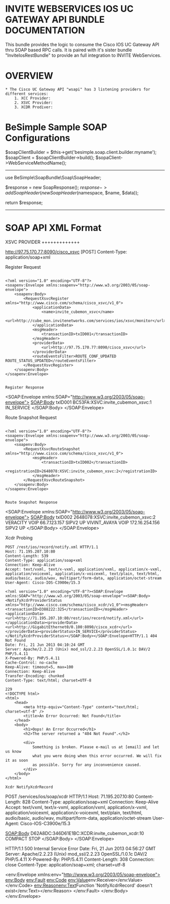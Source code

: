 INVITE WEBSERVICES IOS UC GATEWAY API BUNDLE DOCUMENTATION
==========================================================

This bundle provides the logic to consume the Cisco IOS UC Gateway API thru SOAP based RPC calls.
It is paired with it's sister bundle "InviteIosRestBundle" to provide an full integration to INVITE WebServices.


OVERVIEW
========

    * The Cisco UC Gateway API "wsapi" has 3 listening providers for different services:
        1. XCC Provider:
        2. XSVC Provider:
        3. XCDR Prodiver:


BeSimple Sample SOAP Configurations
===================================
$soapClientBuilder = $this->get('besimple.soap.client.builder.myname');
$soapClient = $soapClientBuilder->build();
$sopaClient->WebServiceMethodName();

----------------------------------

use BeSimple\SoapBundle\Soap\SoapHeader;

$response = new SoapResponse();
$response->addSoapHeader(new SoapHeader($namespace, $name, $data));

return $response;

----------------------------------





SOAP API XML Format
===================

XSVC PROVIDER
+++++++++++++

http://97.75.170.77:8090/cisco_xsvc [POST]
Content-Type: application/soap+xml


Register Request
~~~~~~~~~~~~~~~~

<?xml version="1.0" encoding="UTF-8"?>
<soapenv:Envelope xmlns:soapenv="http://www.w3.org/2003/05/soap-envelope">
	<soapenv:Body>
		<RequestXsvcRegister xmlns="http://www.cisco.com/schema/cisco_xsvc/v1_0">
			<applicationData>
				<name>invite_cubemon_xsvc</name>
				<url>http://cube_mon.invitenetworks.com/services/ios/xsvc/monitor</url>
			</applicationData>
			<msgHeader>
				<transactionID>txID001</transactionID>
			</msgHeader>
			<providerData>
				<url>http://97.75.170.77:8090/cisco_xsvc</url>
 			</providerData>
			<routeEventsFilter>ROUTE_CONF_UPDATED ROUTE_STATUS_UPDATED</routeEventsFilter>
		</RequestXsvcRegister>
	</soapenv:Body>
</soapenv:Envelope>


Register Response
~~~~~~~~~~~~~~~~~

<?xml version="1.0" encoding="UTF-8"?>
<SOAP:Envelope xmlns:SOAP="http://www.w3.org/2003/05/soap-envelope">
	<SOAP:Body>
		<ResponseXsvcRegister xmlns="http://www.cisco.com/schema/cisco_xsvc/v1_0">
			<msgHeader>
				<transactionID>txID001</transactionID>
				<registrationID>BC53FA:XSVC:invite_cubemon_xsvc:1</registrationID>
			</msgHeader>
			<providerStatus>IN_SERVICE</providerStatus>
		</ResponseXsvcRegister>
	</SOAP:Body>
</SOAP:Envelope>


Route Snapshot Request
~~~~~~~~~~~~~~~~~~~~~~

<?xml version="1.0" encoding="UTF-8"?>
<soapenv:Envelope xmlns:soapenv="http://www.w3.org/2003/05/soap-envelope">
	<soapenv:Body>
		<RequestXsvcRouteSnapshot xmlns="http://www.cisco.com/schema/cisco_xsvc/v1_0">
			<msgHeader>
				<transactionID>txID002</transactionID>
                                <registrationID>2648078:XSVC:invite_cubemon_xsvc:2</registrationID>
			</msgHeader>
		</RequestXsvcRouteSnapshot>
	</soapenv:Body>
</soapenv:Envelope>


Route Snapshot Response
~~~~~~~~~~~~~~~~~~~~~~~

<?xml version="1.0" encoding="UTF-8"?>
<SOAP:Envelope xmlns:SOAP="http://www.w3.org/2003/05/soap-envelope">
    <SOAP:Body>
        <ResponseXsvcRouteSnapshot xmlns="http://www.cisco.com/schema/cisco_xsvc/v1_0">
            <msgHeader>
                <transactionID>txID002</transactionID>
                <registrationID>2648078:XSVC:invite_cubemon_xsvc:2</registrationID>
            </msgHeader>
            <routeList>
                <route>
                    <routeName>VERACITY</routeName>
                    <routeType>VOIP</routeType>
                    <trunkList>
                        <trunkData>
                            <name>66.7.123.157</name>
                            <type>SIPV2</type>
                            <status>UP</status>
                        </trunkData>
                    </trunkList>
                </route>
                <route>
                    <routeName>VIVINT_AVAYA</routeName>
                    <routeType>VOIP</routeType>
                    <trunkList>
                        <trunkData>
                            <name>172.16.254.156</name>
                            <type>SIPV2</type>
                            <status>UP</status>
                        </trunkData>
                    </trunkList>
                </route>
            </routeList>
        </ResponseXsvcRouteSnapshot>
    </SOAP:Body>
</SOAP:Envelope>


Xcdr Probing
~~~~~~~~~~~~~~~~~~~~~~~
POST /rest/ios/record/notify.xml HTTP/1.1
Host: 71.195.207.10:80
Content-Length: 539
Content-Type: application/soap+xml
Connection: Keep-Alive
Accept: text/vxml, text/x-vxml, application/vxml, application/x-vxml, application/voicexml, application/x-voicexml, text/plain, text/html, audio/basic, audio/wav, multipart/form-data, application/octet-stream
User-Agent: Cisco-IOS-C3900e/15.3

<?xml version="1.0" encoding="UTF-8"?><SOAP:Envelope xmlns:SOAP="http://www.w3.org/2003/05/soap-envelope"><SOAP:Body><NotifyXcdrProviderStatus xmlns="http://www.cisco.com/schema/cisco_xcdr/v1_0"><msgHeader><transactionID>D388222:325</transactionID></msgHeader><applicationData><url>http://71.195.207.10:80/rest/ios/record/notify.xml</url></applicationData><providerData><url>http://GigabitEthernet0/0.100:8090/cisco_xcdr</url></providerData><providerStatus>IN_SERVICE</providerStatus></NotifyXcdrProviderStatus></SOAP:Body></SOAP:Envelope>HTTP/1.1 404 Not Found
Date: Fri, 21 Jun 2013 04:10:24 GMT
Server: Apache/2.2.23 (Unix) mod_ssl/2.2.23 OpenSSL/1.0.1c DAV/2 PHP/5.4.11
X-Powered-By: PHP/5.4.11
Cache-Control: no-cache
Keep-Alive: timeout=5, max=100
Connection: Keep-Alive
Transfer-Encoding: chunked
Content-Type: text/html; charset=UTF-8

229
<!DOCTYPE html>
<html>
    <head>
        <meta http-equiv="Content-Type" content="text/html; charset=utf-8" />
        <title>An Error Occurred: Not Found</title>
    </head>
    <body>
        <h1>Oops! An Error Occurred</h1>
        <h2>The server returned a "404 Not Found".</h2>

        <div>
            Something is broken. Please e-mail us at [email] and let us know
            what you were doing when this error occurred. We will fix it as soon
            as possible. Sorry for any inconvenience caused.
        </div>
    </body>
</html>

Xcdr NotifyXcdrRecord
~~~~~~~~~~~~~~~~~~~~~~~
POST /services/ios/soap/xcdr HTTP/1.1
Host: 71.195.207.10:80
Content-Length: 828
Content-Type: application/soap+xml
Connection: Keep-Alive
Accept: text/vxml, text/x-vxml, application/vxml, application/x-vxml, application/voicexml, application/x-voicexml, text/plain, text/html, audio/basic, audio/wav, multipart/form-data, application/octet-stream
User-Agent: Cisco-IOS-C3900e/15.3

<?xml version="1.0" encoding="UTF-8"?><SOAP:Envelope xmlns:SOAP="http://www.w3.org/2003/05/soap-envelope">
<SOAP:Body>
<NotifyXcdrRecord xmlns="http://www.cisco.com/schema/cisco_xcdr/v1_0">
<msgHeader><transactionID>D62A8DC:346</transactionID><registrationID>D61E1BC:XCDR:invite_cubemon_xcdr:10</registrationID></msgHeader>
<format>COMPACT</format>
<type>STOP</type>
<cdr><![CDATA[1371789223,4299,1,2,"9364550F D96211E2 8F0D9C9C 52CD806F","8016804400","","*04:33:37.734 UTC Fri Jun 21 2013","","*04:33:39.264 UTC Fri Jun 21 2013","*04:33:43.584 UTC Fri Jun 21 2013","10  ","normal call clearing (16)","answer",0,"",283,45280,273,43680,"8016804400","8016804400","8809","TWC","06/21/2013 04:33:37.738","8016804400","8809",0,189,9364550F D96211E2 8F0D9C9C 52CD806F,10CB,"","","",""]]></cdr>
</NotifyXcdrRecord>
</SOAP:Body>
</SOAP:Envelope>


HTTP/1.1 500 Internal Service Error
Date: Fri, 21 Jun 2013 04:56:27 GMT
Server: Apache/2.2.23 (Unix) mod_ssl/2.2.23 OpenSSL/1.0.1c DAV/2 PHP/5.4.11
X-Powered-By: PHP/5.4.11
Content-Length: 308
Connection: close
Content-Type: application/soap+xml; charset=utf-8

<?xml version="1.0" encoding="UTF-8"?>
<env:Envelope xmlns:env="http://www.w3.org/2003/05/soap-envelope">
<env:Body>
<env:Fault>
<env:Code>
<env:Value>env:Receiver</env:Value>
</env:Code>
<env:Reason><env:Text>Function 'NotifyXcdrRecord' doesn't exist</env:Text></env:Reason>
</env:Fault>
</env:Body>
</env:Envelope>